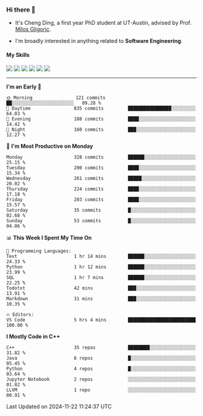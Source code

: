 ### Hi there 👋

* It's Cheng Ding, a first year PhD student at UT-Austin, advised by Prof. [Milos Gligoric](https://users.ece.utexas.edu/~gligoric/).

* I'm broadly interested in anything related to **Software Engineering**.

#### My Skills

![](https://img.shields.io/badge/C++-65318e?logo=cplusplus&logoColor=fff)
![](https://img.shields.io/badge/Python-3e74a2?logo=python&logoColor=fff)
![](https://img.shields.io/badge/C-5654a2?logo=c&logoColor=fff)
![](https://img.shields.io/badge/Go-00aaff?logo=go&logoColor=fff)
![](https://img.shields.io/badge/Docker-0088ff?logo=docker&logoColor=fff)
![](https://img.shields.io/badge/Apache-D22128?logo=apache&logoColor=fff)

---
<!--START_SECTION:waka-->
**I'm an Early 🐤** 

```text
🌞 Morning                121 commits         ██░░░░░░░░░░░░░░░░░░░░░░░   09.28 % 
🌆 Daytime                835 commits         ████████████████░░░░░░░░░   64.03 % 
🌃 Evening                188 commits         ████░░░░░░░░░░░░░░░░░░░░░   14.42 % 
🌙 Night                  160 commits         ███░░░░░░░░░░░░░░░░░░░░░░   12.27 % 
```
📅 **I'm Most Productive on Monday** 

```text
Monday                   328 commits         ██████░░░░░░░░░░░░░░░░░░░   25.15 % 
Tuesday                  200 commits         ████░░░░░░░░░░░░░░░░░░░░░   15.34 % 
Wednesday                261 commits         █████░░░░░░░░░░░░░░░░░░░░   20.02 % 
Thursday                 224 commits         ████░░░░░░░░░░░░░░░░░░░░░   17.18 % 
Friday                   203 commits         ████░░░░░░░░░░░░░░░░░░░░░   15.57 % 
Saturday                 35 commits          █░░░░░░░░░░░░░░░░░░░░░░░░   02.68 % 
Sunday                   53 commits          █░░░░░░░░░░░░░░░░░░░░░░░░   04.06 % 
```


📊 **This Week I Spent My Time On** 

```text
💬 Programming Languages: 
Text                     1 hr 14 mins        ██████░░░░░░░░░░░░░░░░░░░   24.33 % 
Python                   1 hr 12 mins        ██████░░░░░░░░░░░░░░░░░░░   23.99 % 
SQL                      1 hr 7 mins         ██████░░░░░░░░░░░░░░░░░░░   22.25 % 
Todotxt                  42 mins             ███░░░░░░░░░░░░░░░░░░░░░░   13.91 % 
Markdown                 31 mins             ███░░░░░░░░░░░░░░░░░░░░░░   10.35 % 

🔥 Editors: 
VS Code                  5 hrs 4 mins        █████████████████████████   100.00 % 
```

**I Mostly Code in C++** 

```text
C++                      35 repos            ████████░░░░░░░░░░░░░░░░░   31.82 % 
Java                     6 repos             █░░░░░░░░░░░░░░░░░░░░░░░░   05.45 % 
Python                   4 repos             █░░░░░░░░░░░░░░░░░░░░░░░░   03.64 % 
Jupyter Notebook         2 repos             ░░░░░░░░░░░░░░░░░░░░░░░░░   01.82 % 
LLVM                     1 repo              ░░░░░░░░░░░░░░░░░░░░░░░░░   00.91 % 
```




 Last Updated on 2024-11-22 11:24:37 UTC
<!--END_SECTION:waka-->
